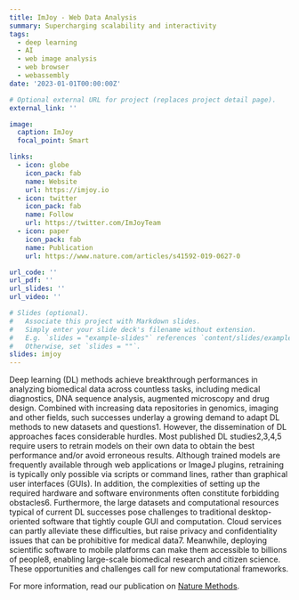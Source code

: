 ```yaml
---
title: ImJoy - Web Data Analysis
summary: Supercharging scalability and interactivity
tags:
  - deep learning
  - AI
  - web image analysis
  - web browser
  - webassembly
date: '2023-01-01T00:00:00Z'

# Optional external URL for project (replaces project detail page).
external_link: ''

image:
  caption: ImJoy
  focal_point: Smart

links:
  - icon: globe
    icon_pack: fab
    name: Website
    url: https://imjoy.io
  - icon: twitter
    icon_pack: fab
    name: Follow
    url: https://twitter.com/ImJoyTeam
  - icon: paper
    icon_pack: fab
    name: Publication
    url: https://www.nature.com/articles/s41592-019-0627-0

url_code: ''
url_pdf: ''
url_slides: ''
url_video: ''

# Slides (optional).
#   Associate this project with Markdown slides.
#   Simply enter your slide deck's filename without extension.
#   E.g. `slides = "example-slides"` references `content/slides/example-slides.md`.
#   Otherwise, set `slides = ""`.
slides: imjoy
---
```


Deep learning (DL) methods achieve breakthrough performances in analyzing biomedical data across countless tasks, including medical diagnostics, DNA sequence analysis, augmented microscopy and drug design. Combined with increasing data repositories in genomics, imaging and other fields, such successes underlay a growing demand to adapt DL methods to new datasets and questions1. However, the dissemination of DL approaches faces considerable hurdles. Most published DL studies2,3,4,5 require users to retrain models on their own data to obtain the best performance and/or avoid erroneous results. Although trained models are frequently available through web applications or ImageJ plugins, retraining is typically only possible via scripts or command lines, rather than graphical user interfaces (GUIs). In addition, the complexities of setting up the required hardware and software environments often constitute forbidding obstacles6. Furthermore, the large datasets and computational resources typical of current DL successes pose challenges to traditional desktop-oriented software that tightly couple GUI and computation. Cloud services can partly alleviate these difficulties, but raise privacy and confidentiality issues that can be prohibitive for medical data7. Meanwhile, deploying scientific software to mobile platforms can make them accessible to billions of people8, enabling large-scale biomedical research and citizen science. These opportunities and challenges call for new computational frameworks.

For more information, read our publication on [Nature Methods](https://www.nature.com/articles/s41592-019-0627-0).